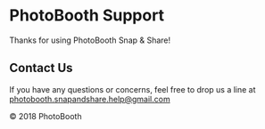 # PhotoBooth Support

Thanks for using PhotoBooth Snap & Share!

## Contact Us

If you have any questions or concerns, feel free to drop us a line at [photobooth.snapandshare.help@gmail.com](photobooth.snapandshare.help@gmail.com)

© 2018 PhotoBooth
